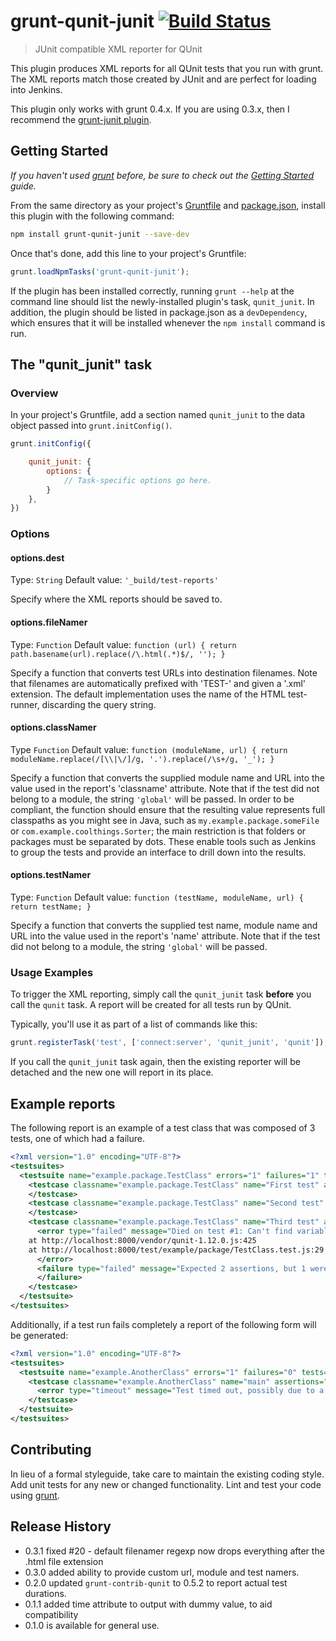 # grunt-qunit-junit [![Build Status](https://travis-ci.org/sbrandwoo/grunt-qunit-junit.svg?branch=master)](https://travis-ci.org/sbrandwoo/grunt-qunit-junit)

> JUnit compatible XML reporter for QUnit

This plugin produces XML reports for all QUnit tests that you run with grunt. The XML reports match those created by JUnit and are perfect for loading into Jenkins.

This plugin only works with grunt 0.4.x. If you are using 0.3.x, then I recommend the [grunt-junit plugin](https://github.com/johnbender/grunt-junit).


## Getting Started
_If you haven't used [grunt][] before, be sure to check out the [Getting Started][] guide._

From the same directory as your project's [Gruntfile][Getting Started] and [package.json][], install this plugin with the following command:

```bash
npm install grunt-qunit-junit --save-dev
```

Once that's done, add this line to your project's Gruntfile:

```js
grunt.loadNpmTasks('grunt-qunit-junit');
```

If the plugin has been installed correctly, running `grunt --help` at the command line should list the newly-installed plugin's task, `qunit_junit`. In addition, the plugin should be listed in package.json as a `devDependency`, which ensures that it will be installed whenever the `npm install` command is run.

[grunt]: http://gruntjs.com/
[Getting Started]: https://github.com/gruntjs/grunt/blob/devel/docs/getting_started.md
[package.json]: https://npmjs.org/doc/json.html

## The "qunit_junit" task

### Overview
In your project's Gruntfile, add a section named `qunit_junit` to the data object passed into `grunt.initConfig()`.

```js
grunt.initConfig({

    qunit_junit: {
        options: {
            // Task-specific options go here.
        }
    },
})
```

### Options

#### options.dest
Type: `String`
Default value: `'_build/test-reports'`

Specify where the XML reports should be saved to.

#### options.fileNamer
Type: `Function`
Default value: `function (url) { return path.basename(url).replace(/\.html(.*)$/, ''); }`

Specify a function that converts test URLs into destination filenames.  Note that filenames are automatically prefixed with 'TEST-' and given a '.xml' extension.  The default implementation uses the name of the HTML test-runner, discarding the query string.

#### options.classNamer
Type `Function`
Default value: `function (moduleName, url) { return moduleName.replace(/[\\|\/]/g, '.').replace(/\s+/g, '_'); }`

Specify a function that converts the supplied module name and URL into the value used in the report's 'classname' attribute.  Note that if the test did not belong to a module, the string `'global'` will be passed.  In order to be compliant, the function should ensure that the resulting value represents full classpaths as you might see in Java, such as `my.example.package.someFile` or `com.example.coolthings.Sorter`; the main restriction is that folders or packages must be separated by dots. These enable tools such as Jenkins to group the tests and provide an interface to drill down into the results.

#### options.testNamer
Type: `Function`
Default value: `function (testName, moduleName, url) { return testName; }`

Specify a function that converts the supplied test name, module name and URL into the value used in the report's 'name' attribute. Note that if the test did not belong to a module, the string `'global'` will be passed.

### Usage Examples

To trigger the XML reporting, simply call the `qunit_junit` task **before** you call the `qunit` task. A report will be created for all tests run by QUnit.

Typically, you'll use it as part of a list of commands like this:

```js
grunt.registerTask('test', ['connect:server', 'qunit_junit', 'qunit']);
```

If you call the `qunit_junit` task again, then the existing reporter will be detached and the new one will report in its place.

## Example reports

The following report is an example of a test class that was composed of 3 tests, one of which had a failure.

```xml
<?xml version="1.0" encoding="UTF-8"?>
<testsuites>
  <testsuite name="example.package.TestClass" errors="1" failures="1" tests="3" time="0.04">
    <testcase classname="example.package.TestClass" name="First test" assertions="1" time="0.01">
    </testcase>
    <testcase classname="example.package.TestClass" name="Second test" assertions="2" time="0.02">
    </testcase>
    <testcase classname="example.package.TestClass" name="Third test" assertions="2" time="0.01">
      <error type="failed" message="Died on test #1: Can't find variable: other">
    at http://localhost:8000/vendor/qunit-1.12.0.js:425
    at http://localhost:8000/test/example/package/TestClass.test.js:29
      </error>
      <failure type="failed" message="Expected 2 assertions, but 1 were run">
      </failure>
    </testcase>
  </testsuite>
</testsuites>
```

Additionally, if a test run fails completely a report of the following form will be generated:

```xml
<?xml version="1.0" encoding="UTF-8"?>
<testsuites>
  <testsuite name="example.AnotherClass" errors="1" failures="0" tests="1">
    <testcase classname="example.AnotherClass" name="main" assertions="1">
      <error type="timeout" message="Test timed out, possibly due to a missing QUnit.start() call."></error>
    </testcase>
  </testsuite>
</testsuites>
```

## Contributing
In lieu of a formal styleguide, take care to maintain the existing coding style. Add unit tests for any new or changed functionality. Lint and test your code using [grunt][].

## Release History

* 0.3.1 fixed #20 - default filenamer regexp now drops everything after the .html file extension
* 0.3.0 added ability to provide custom url, module and test namers.
* 0.2.0 updated `grunt-contrib-qunit` to 0.5.2 to report actual test durations.
* 0.1.1 added time attribute to output with dummy value, to aid compatibility
* 0.1.0 is available for general use.

